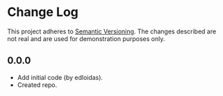 # Change Log

This project adheres to [Semantic Versioning](http://semver.org/).
The changes described are not real and are used for demonstration purposes only.

## 0.0.0

- Add initial code (by edloidas).
- Created repo.
